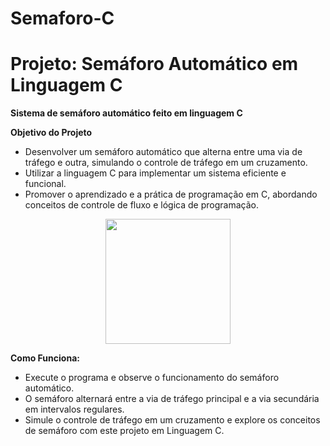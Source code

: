 # Semaforo-C

# Projeto: Semáforo Automático em Linguagem C
**Sistema de semáforo automático feito em linguagem C**


**Objetivo do Projeto**
- Desenvolver um semáforo automático que alterna entre uma via de tráfego e outra, simulando o controle de tráfego em um cruzamento.
- Utilizar a linguagem C para implementar um sistema eficiente e funcional.
- Promover o aprendizado e a prática de programação em C, abordando conceitos de controle de fluxo e lógica de programação.

<div align="center">
<img src="https://github.com/Saraiva97/Semaforo-C/assets/93497276/34004db9-2fc0-4d11-bb58-592f6a9065f7" style="width: 200px"/>
</div>

**Como Funciona:**
- Execute o programa e observe o funcionamento do semáforo automático.
- O semáforo alternará entre a via de tráfego principal e a via secundária em intervalos regulares.
- Simule o controle de tráfego em um cruzamento e explore os conceitos de semáforo com este projeto em Linguagem C.


